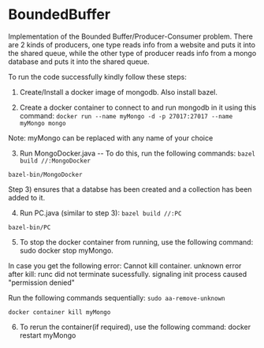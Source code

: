 # BoundedBuffer
Implementation of the Bounded Buffer/Producer-Consumer problem. 
There are 2 kinds of producers, one type reads info from a website and puts it into the shared queue, 
while the other type of producer reads info from a mongo database and puts it into the shared queue.

To run the code successfully kindly follow these steps:
1) Create/Install a docker image of mongodb. Also install bazel.

2) Create a docker container to connect to and run mongodb in it using this command: `docker run --name myMongo -d -p 27017:27017 --name myMongo mongo`

Note: myMongo can be replaced with any name of your choice

3) Run MongoDocker.java -- To do this, run the following commands: `bazel build //:MongoDocker`

`bazel-bin/MongoDocker`

Step 3) ensures that a databse has been created and a collection has been added to it.

4) Run PC.java (similar to step 3): `bazel build //:PC`

`bazel-bin/PC`

5) To stop the docker container from running, use the following command: sudo docker stop myMongo. 

In case you get the following error: Cannot kill container. unknown error after kill: runc did not terminate sucessfully. signaling init process caused "permission denied"

Run the following commands sequentially: 
`sudo aa-remove-unknown`

`docker container kill myMongo` 

6) To rerun the container(if required), use the following command: docker restart myMongo
